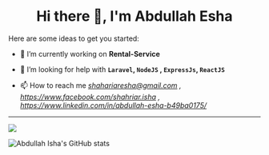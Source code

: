 <link rel="stylesheet" href="https://cdn.jsdelivr.net/gh/devicons/devicon@v2.11.0/devicon.min.css">

<h1 align="center">Hi there 👋, I'm Abdullah Esha</h1>

Here are some ideas to get you started:

- 🔭 I’m currently working on **Rental-Service**

- 🤔 I’m looking for help with **`Laravel`, `NodeJS` , `ExpressJs`, `ReactJS`**

- 📫 How to reach me <em>shahariaresha@gmail.com , https://www.facebook.com/shahriar.isha , https://www.linkedin.com/in/abdullah-esha-b49ba0175/</em>

<hr>
<a href="https://github.com/abdullahisha">
  <img align="center" src="https://github-readme-stats.vercel.app/api/top-langs/?username=abdullahisha&theme=dark&hide_langs_below=1" />
</a>

![Abdullah Isha's GitHub stats](https://github-readme-stats.vercel.app/api?username=abdullahisha&show_icons=true&theme=radical)

